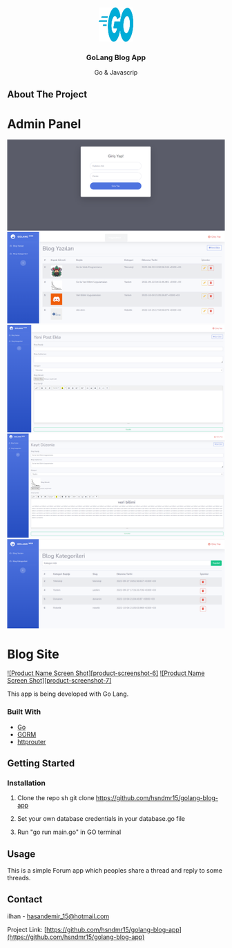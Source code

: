 <!-- PROJECT LOGO -->
<br />
<p align="center">
  <a href="https://github.com/othneildrew/Best-README-Template">
    <img src="images/logo.png" alt="Logo" width="80" height="80">
  </a>

<h3 align="center">GoLang Blog App</h3>

  <p align="center">
    Go & Javascrip
    <br />
  </p>
</p>





<!-- ABOUT THE PROJECT -->
## About The Project

# Admin Panel

[![Product Name Screen Shot][product-screenshot-1]](https://raw.githubusercontent.com/hsndmr15/golang-blog-app/master/images/1.PNG)
[![Product Name Screen Shot][product-screenshot-2]](https://raw.githubusercontent.com/hsndmr15/golang-blog-app/master/images/2.PNG)
[![Product Name Screen Shot][product-screenshot-3]](https://raw.githubusercontent.com/hsndmr15/golang-blog-app/master/images/3.PNG)
[![Product Name Screen Shot][product-screenshot-4]](https://raw.githubusercontent.com/hsndmr15/golang-blog-app/master/images/4.PNG)
[![Product Name Screen Shot][product-screenshot-5]](https://raw.githubusercontent.com/hsndmr15/golang-blog-app/master/images/5.PNG)

# Blog Site

[![Product Name Screen Shot][product-screenshot-6]](https://raw.githubusercontent.com/hsndmr15/golang-blog-app/master/images/6.PNG)
[![Product Name Screen Shot][product-screenshot-7]](https://raw.githubusercontent.com/hsndmr15/golang-blog-app/master/images/7.PNG)







This app is being developed with Go Lang.


### Built With

* [Go](https://go.dev/)
* [GORM](https://pkg.go.dev/gorm.io/gorm)
* [httprouter](https://pkg.go.dev/github.com/julienschmidt/httprouter)




<!-- GETTING STARTED -->
## Getting Started


### Installation



1. Clone the repo
   sh
   git clone https://github.com/hsndmr15/golang-blog-app
   
2. Set your own database credentials in your database.go file

3. Run "go run main.go" in GO terminal

<!-- USAGE EXAMPLES -->
## Usage

This is a simple Forum app which peoples share a thread and reply to some threads.










<!-- CONTACT -->
## Contact

ilhan - hasandemir_15@hotmail.com

Project Link: [https://github.com/hsndmr15/golang-blog-app](https://github.com/hsndmr15/golang-blog-app)





<!-- MARKDOWN LINKS & IMAGES -->
<!-- https://www.markdownguide.org/basic-syntax/#reference-style-links -->
[contributors-shield]: https://img.shields.io/github/contributors/othneildrew/Best-README-Template.svg?style=for-the-badge
[contributors-url]: https://github.com/othneildrew/Best-README-Template/graphs/contributors
[forks-shield]: https://img.shields.io/github/forks/othneildrew/Best-README-Template.svg?style=for-the-badge
[forks-url]: https://github.com/othneildrew/Best-README-Template/network/members
[stars-shield]: https://img.shields.io/github/stars/othneildrew/Best-README-Template.svg?style=for-the-badge
[stars-url]: https://github.com/othneildrew/Best-README-Template/stargazers
[issues-shield]: https://img.shields.io/github/issues/othneildrew/Best-README-Template.svg?style=for-the-badge
[issues-url]: https://github.com/othneildrew/Best-README-Template/issues
[license-shield]: https://img.shields.io/github/license/othneildrew/Best-README-Template.svg?style=for-the-badge
[license-url]: https://github.com/othneildrew/Best-README-Template/blob/master/LICENSE.txt
[linkedin-shield]: https://img.shields.io/badge/-LinkedIn-black.svg?style=for-the-badge&logo=linkedin&colorB=555

[product-screenshot-1]: images/1.PNG
[product-screenshot-2]: images/2.PNG
[product-screenshot-3]: images/3.PNG
[product-screenshot-4]: images/4.PNG
[product-screenshot-5]: images/5.PNG
[product-screenshot-5]: images/6.PNG
[product-screenshot-5]: images/7.PNG
